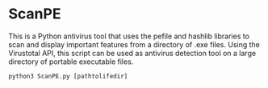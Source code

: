 # ScanPE

This is a Python antivirus tool that uses the pefile and hashlib libraries to scan and display important features from a directory of .exe files.
Using the Virustotal API, this script can be used as antivirus detection tool on a large directory of portable executable files.

```
python3 ScanPE.py [pathtolifedir]
```
